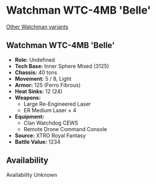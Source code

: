 # Watchman WTC-4MB 'Belle' 

[Other Watchman variants](../watchman.md) 

## Watchman WTC-4MB 'Belle' 

- **Role:** Undefined 
- **Tech Base:** Inner Sphere Mixed (3125) 
- **Chassis:** 40 tons 
- **Movement:** 5 / 8, Light 
- **Armor:** 125 (Ferro Fibrous) 
- **Heat Sinks:** 12 (24) 
- **Weapons:** 
  - Large Re-Engineered Laser 
  - ER Medium Laser × 4 
- **Equipment:** 
  - Clan Watchdog CEWS 
  - Remote Drone Command Console 
- **Source:** XTRO Royal Fantasy 
- **Battle Value:** 1234 

## Availability 

Availability Unknown 

